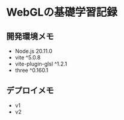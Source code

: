 # WebGLの基礎学習記録

## 開発環境メモ
 - Node.js 20.11.0
 - vite ^5.0.8
 - vite-plugin-glsl ^1.2.1
 - three ^0.160.1

## デプロイメモ
 - v1 
 - v2
